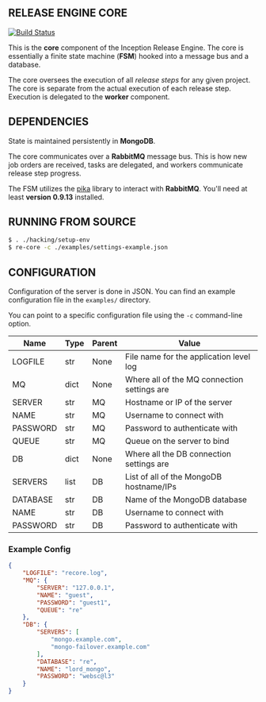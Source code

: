RELEASE ENGINE CORE
-------------------

[![Build Status](https://api.travis-ci.org/RHInception/re-core.png)](https://travis-ci.org/RHInception/re-core/)

This is the **core** component of the Inception Release Engine. The
core is essentially a finite state machine (**FSM**) hooked into a
message bus and a database.

The core oversees the execution of all *release steps* for any given
project. The core is separate from the actual execution of each
release step. Execution is delegated to the **worker** component.


DEPENDENCIES
------------

State is maintained persistently in **MongoDB**.

The core communicates over a **RabbitMQ** message bus. This is how new
job orders are received, tasks are delegated, and workers communicate
release step progress.

The FSM utilizes the [pika](https://github.com/pika/pika/) library to
interact with **RabbitMQ**. You'll need at least **version 0.9.13**
installed.


RUNNING FROM SOURCE
-------------------

````bash
$ . ./hacking/setup-env
$ re-core -c ./examples/settings-example.json
````

CONFIGURATION
-------------

Configuration of the server is done in JSON. You can find an example
configuration file in the `examples/` directory.

You can point to a specific configuration file using the `-c`
command-line option.


| Name     | Type | Parent | Value                                      |
|----------|------|--------|--------------------------------------------|
| LOGFILE  | str  | None   | File name for the application level log    |
| MQ       | dict | None   | Where all of the MQ connection settings are|
| SERVER   | str  | MQ     | Hostname or IP of the server               |
| NAME     | str  | MQ     | Username to connect with                   |
| PASSWORD | str  | MQ     | Password to authenticate with              |
| QUEUE    | str  | MQ     | Queue on the server to bind                |
| DB       | dict | None   | Where all the DB connection settings are   |
| SERVERS  | list | DB     | List of all of the MongoDB hostname/IPs    |
| DATABASE | str  | DB     | Name of the MongoDB database               |
| NAME     | str  | DB     | Username to connect with                   |
| PASSWORD | str  | DB     | Password to authenticate with              |


### Example Config

```json
{
    "LOGFILE": "recore.log",
    "MQ": {
        "SERVER": "127.0.0.1",
        "NAME": "guest",
        "PASSWORD": "guest1",
        "QUEUE": "re"
    },
    "DB": {
        "SERVERS": [
            "mongo.example.com",
            "mongo-failover.example.com"
        ],
        "DATABASE": "re",
        "NAME": "lord_mongo",
        "PASSWORD": "websc@l3"
    }
}
```

